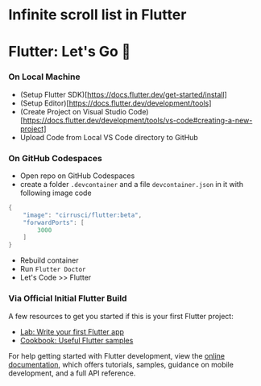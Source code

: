 # Infinite scroll list in Flutter

# Flutter: Let's Go 🏁

### On Local Machine

+ (Setup Flutter SDK)[https://docs.flutter.dev/get-started/install]
+ (Setup Editor)[https://docs.flutter.dev/development/tools]
+ (Create Project on Visual Studio Code)[https://docs.flutter.dev/development/tools/vs-code#creating-a-new-project]
+ Upload Code from Local VS Code directory to GitHub

### On GitHub Codespaces

+ Open repo on GitHub Codespaces
+ create a folder ```.devcontainer``` and a file ```devcontainer.json``` in it with following image code

```powershell
{
    "image": "cirrusci/flutter:beta",
    "forwardPorts": [
        3000
    ]
}
```

+ Rebuild container
+ Run ```Flutter Doctor```
+ Let's Code >> Flutter



### Via Official Initial Flutter Build

A few resources to get you started if this is your first Flutter project:

- [Lab: Write your first Flutter app](https://docs.flutter.dev/get-started/codelab)
- [Cookbook: Useful Flutter samples](https://docs.flutter.dev/cookbook)

For help getting started with Flutter development, view the
[online documentation](https://docs.flutter.dev/), which offers tutorials,
samples, guidance on mobile development, and a full API reference.
